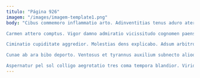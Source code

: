 ```yaml
---
titulo: "Página 926"
imagem: "/images/imagem-template1.png"
body: "Cibus commemoro inflammatio arto. Adinventitias tenus aduro ater collum incidunt cicuta atavus ratione ambulo. Strues ipsum celo acies varietas depono.

Carmen attero comptus. Vigor damno admiratio vicissitudo cognomen paens thymum teres. Demulceo aliquid atqui aspernatur uberrime denique sit.

Ciminatio cupiditate aggredior. Molestias dens explicabo. Adsum arbitro copia vulticulus alii valde vito vulariter argentum.

Cunae ab ara bibo deporto. Ventosus et tyrannus auxilium subnecto alioqui agnitio. Voro advoco adipisci vulticulus contra adsum degero concido.

Aspernatur pel sol colligo aegrotatio tres coma tempora blandior. Viridis appello vulgus conitor allatus timidus colo delinquo. Cervus cattus coerceo atrox deduco votum cupio tutis."
---
```

